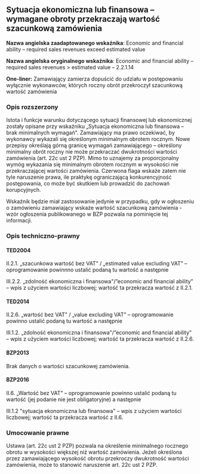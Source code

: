 ## Sytuacja ekonomiczna lub finansowa – wymagane obroty przekraczają wartość szacunkową zamówienia

**Nazwa angielska zaadaptowanego wskaźnika**: Economic and financial ability – required sales revenues exceed estimated value

**Nazwa angielska oryginalnego wskaźnika**: Economic and financial ability – required sales revenues > estimated value – 2.2.1.14

**One-liner:** Zamawiający zamierza dopuścić do udziału w postępowaniu wyłącznie wykonawców, których roczny obrót przekroczył szacunkową wartość zamówienia

### Opis rozszerzony 

Istota i funkcje warunku dotyczącego sytuacji finansowej lub ekonomicznej zostały opisane przy wskaźniku „Sytuacja ekonomiczna lub finansowa – brak minimalnych wymagań". Zamawiający ma prawo oczekiwać, by wykonawcy wykazali się określonym minimalnym obrotem rocznym. Nowe przepisy określają górną granicę wymagań zamawiającego – określony minimalny obrót roczny nie może przekraczać dwukrotności wartości zamówienia (art. 22c ust 2 PZP). Mimo to uznajemy za proporcjonalny wymóg wykazania się minimalnym obrotem rocznym w wysokości nie przekraczającej wartości zamówienia. Czerwona flaga wskaże zatem nie tyle naruszenie prawa, ile praktykę ograniczającą konkurencyjność postępowania, co może być skutkiem lub prowadzić do zachowań korupcyjnych.

Wskaźnik będzie miał zastosowanie jedynie w przypadku, gdy w ogłoszeniu o zamówieniu zamawiający wskaże wartość szacunkową zamówienia - wzór ogłoszenia publikowanego w BZP pozwala na pominięcie tej informacji.

### Opis techniczno-prawny

#### TED2004

II.2.1. „szacunkowa wartość bez VAT" / „estimated value excluding VAT” – oprogramowanie powinnno ustalić podaną tu wartość a następnie

III.2.2. „zdolność ekonomiczna i finansowa"/”economic and financial ability” – wpis z użyciem wartości liczbowej; wartość ta przekracza wartość z II.2.1.

#### TED2014

II.2.6. „wartość bez VAT" / „value excluding VAT” – oprogramowanie powinno ustalić podaną tu wartość a następnie

III.1.2. „zdolność ekonomiczna i finansowa"/”economic and financial ability” – wpis z użyciem wartości liczbowej; wartość ta przekracza wartość z II.2.6.

#### BZP2013

Brak danych o wartości szacunkowej zamówienia.

#### BZP2016

II.6. „Wartość bez VAT" – oprogramowanie powinno ustalić podaną tu wartość (jej podanie nie jest obligatoryjne) a następnie

III.1.2 "sytuacja ekonomiczna lub finansowa" – wpis z użyciem wartości liczbowej; wartość ta przekracza wartość z II.6.

### Umocowanie prawne

Ustawa (art. 22c ust 2 PZP) pozwala na określenie minimalnego rocznego obrotu w wysokości większej niż wartość zamówienia. Jeżeli określona przez zamawiającego wysokość obrotu przekroczy dwukrotność wartości zamówienia, może to stanowić naruszenie art. 22c ust 2 PZP.

